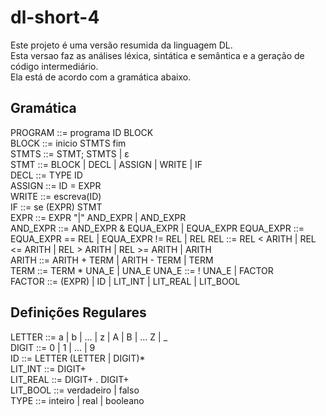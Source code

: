 # dl-short-4
Este projeto é uma versão resumida da linguagem DL.  
Esta versao faz as análises léxica, sintática e semântica e a geração de código intermediário.  
Ela está de acordo com a gramática abaixo.  

## Gramática
PROGRAM				::= programa ID BLOCK  
BLOCK				::= inicio STMTS fim  
STMTS				::= STMT; STMTS | ε  
STMT				::= BLOCK | DECL | ASSIGN | WRITE | IF  
DECL     			::= TYPE ID  
ASSIGN   			::= ID = EXPR  
WRITE				::= escreva(ID)  
IF					::= se (EXPR) STMT  
EXPR				::= EXPR "|" AND_EXPR | AND_EXPR   
AND_EXPR            ::= AND_EXPR & EQUA_EXPR | EQUA_EXPR
EQUA_EXPR           ::= EQUA_EXPR == REL | EQUA_EXPR != REL | REL
REL					::= REL < ARITH | REL <= ARITH | REL > ARITH | REL >= ARITH | ARITH  
ARITH  				::= ARITH + TERM | ARITH - TERM | TERM  
TERM				::= TERM * UNA_E | UNA_E
UNA_E               ::= ! UNA_E | FACTOR  
FACTOR				::= (EXPR) | ID | LIT_INT | LIT_REAL | LIT_BOOL  

## Definições Regulares
LETTER		::= a | b | ... | z | A | B | ... Z | _  
DIGIT		::= 0 | 1 | ... | 9  
ID			::= LETTER (LETTER | DIGIT)*  
LIT_INT		::= DIGIT+  
LIT_REAL	::= DIGIT+ . DIGIT+   
LIT_BOOL	::= verdadeiro | falso  
TYPE     	::= inteiro | real | booleano  